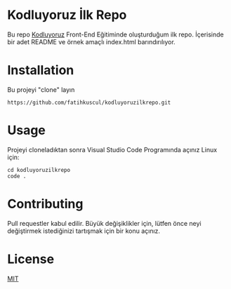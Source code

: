 # Kodluyoruz İlk Repo
Bu repo [Kodluyoruz](https://kodluyoruz.org) Front-End Eğitiminde oluşturduğum ilk repo. İçerisinde bir adet README ve örnek amaçlı index.html barındırılıyor.

# Installation
Bu projeyi "clone" layın
```
https://github.com/fatihkuscul/kodluyoruzilkrepo.git
```

# Usage
Projeyi cloneladıktan sonra Visual Studio Code Programında açınız
Linux için:
```
cd kodluyoruzilkrepo
code .
```

# Contributing
Pull requestler kabul edilir. Büyük değişiklikler için, lütfen önce neyi değiştirmek istediğinizi tartışmak için bir konu açınız.

# License
[MIT](https://choosealicense.com/licenses/mit/)
